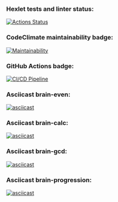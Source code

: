 ### Hexlet tests and linter status:
[![Actions Status](https://github.com/AidanMegabyte/frontend-project-lvl1/workflows/hexlet-check/badge.svg)](https://github.com/AidanMegabyte/frontend-project-lvl1/actions)
### CodeClimate maintainability badge:
[![Maintainability](https://api.codeclimate.com/v1/badges/a99a88d28ad37a79dbf6/maintainability)](https://codeclimate.com/github/codeclimate/codeclimate/maintainability)
### GitHub Actions badge:
[![CI/CD Pipeline](https://github.com/AidanMegabyte/frontend-project-lvl1/workflows/ci-cd-pipeline/badge.svg)](https://github.com/AidanMegabyte/frontend-project-lvl1/actions)
### Asciicast brain-even:
[![asciicast](https://asciinema.org/a/xi5y2nJDvPjmlQLDozrL7HMgQ.svg)](https://asciinema.org/a/xi5y2nJDvPjmlQLDozrL7HMgQ)
### Asciicast brain-calc:
[![asciicast](https://asciinema.org/a/twMBcvbosQToZOTAZMLmDVQM8.svg)](https://asciinema.org/a/twMBcvbosQToZOTAZMLmDVQM8)
### Asciicast brain-gcd:
[![asciicast](https://asciinema.org/a/p0EoghcZELM940uvVK8bhxyNL.svg)](https://asciinema.org/a/p0EoghcZELM940uvVK8bhxyNL)
### Asciicast brain-progression:
[![asciicast](https://asciinema.org/a/ZMk9DN9fZe7Q8cOxUZcwsHHXC.svg)](https://asciinema.org/a/ZMk9DN9fZe7Q8cOxUZcwsHHXC)
